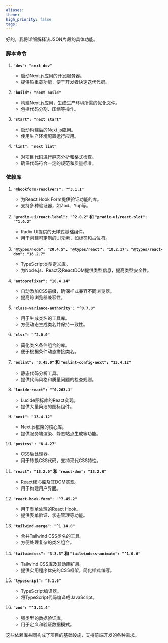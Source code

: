 ```yaml
---
aliases: 
theme: 
high_priority: false
tags:
---
```

好的，我将详细解释该JSON片段的具体功能。

### 脚本命令

1. **`"dev": "next dev"`**
    
    - 启动Next.js应用的开发服务器。
    - 提供热重载功能，便于开发者快速迭代代码。
2. **`"build": "next build"`**
    
    - 构建Next.js应用，生成生产环境所需的优化文件。
    - 包括代码分割、压缩等操作。
3. **`"start": "next start"`**
    
    - 启动构建后的Next.js应用。
    - 使用生产环境配置运行应用。
4. **`"lint": "next lint"`**
    
    - 对项目代码进行静态分析和格式检查。
    - 确保代码符合一定的规范和质量标准。

### 依赖库

1. **`"@hookform/resolvers": "^3.1.1"`**
    
    - 为React Hook Form提供验证功能的库。
    - 支持多种验证器，如Zod、Yup等。
2. **`"@radix-ui/react-label": "^2.0.2"` 和 `"@radix-ui/react-slot": "^1.0.2"`**
    
    - Radix UI提供的无样式基础组件。
    - 用于创建可定制的UI元素，如标签和占位符。
3. **`"@types/node": "20.4.5"`、`"@types/react": "18.2.17"`、`"@types/react-dom": "18.2.7"`**
    
    - TypeScript类型定义库。
    - 为Node.js、React及ReactDOM提供类型信息，提高类型安全性。
4. **`"autoprefixer": "10.4.14"`**
    
    - 自动添加CSS前缀，确保样式兼容不同浏览器。
    - 提高跨浏览器兼容性。
5. **`"class-variance-authority": "^0.7.0"`**
    
    - 用于生成类名的工具库。
    - 方便动态生成类名并保持一致性。
6. **`"clsx": "^2.0.0"`**
    
    - 简化类名条件组合的库。
    - 便于根据条件动态拼接类名。
7. **`"eslint": "8.45.0"` 和 `"eslint-config-next": "13.4.12"`**
    
    - 静态代码分析工具。
    - 提供代码风格和质量问题的检查规则。
8. **`"lucide-react": "^0.263.1"`**
    
    - Lucide图标库的React实现。
    - 提供大量简洁的图标组件。
9. **`"next": "13.4.12"`**
    
    - Next.js框架的核心库。
    - 提供服务端渲染、静态站点生成等功能。
10. **`"postcss": "8.4.27"`**
    
    - CSS后处理器。
    - 用于转换CSS代码，支持现代CSS特性。
11. **`"react": "18.2.0"` 和 `"react-dom": "18.2.0"`**
    
    - React核心库及其DOM实现。
    - 用于构建用户界面。
12. **`"react-hook-form": "^7.45.2"`**
    
    - 用于表单处理的React Hook。
    - 提供表单验证、状态管理等功能。
13. **`"tailwind-merge": "^1.14.0"`**
    
    - 合并Tailwind CSS类名的工具。
    - 方便处理复杂的类名组合。
14. **`"tailwindcss": "3.3.3"` 和 `"tailwindcss-animate": "^1.0.6"`**
    
    - Tailwind CSS库及其动画扩展。
    - 提供实用程序优先的CSS框架，简化样式编写。
15. **`"typescript": "5.1.6"`**
    
    - TypeScript编译器。
    - 将TypeScript代码编译成JavaScript。
16. **`"zod": "^3.21.4"`**
    
    - 强类型的数据验证库。
    - 用于定义和验证数据模式。

这些依赖库共同构成了项目的基础设施，支持前端开发的各种需求。